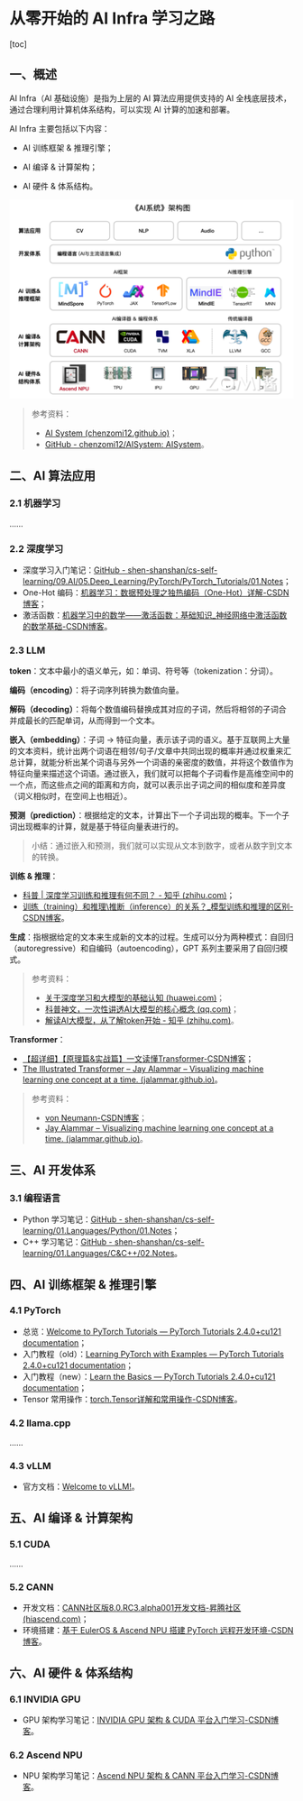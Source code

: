 # 从零开始的 AI Infra 学习之路

[toc]

## 一、概述

AI Infra（AI 基础设施）是指为上层的 AI 算法应用提供支持的 AI 全栈底层技术，通过合理利用计算机体系结构，可以实现 AI 计算的加速和部署。

AI Infra 主要包括以下内容：

- AI 训练框架 & 推理引擎；

- AI 编译 & 计算架构；
- AI 硬件 & 体系结构。

![image-20240825162712686](images/image-20240825162712686.png)

> 参考资料：
>
> - [<u>AI System (chenzomi12.github.io)</u>](https://chenzomi12.github.io/)；
> - [<u>GitHub - chenzomi12/AISystem: AISystem</u>](https://github.com/chenzomi12/AISystem)。

## 二、AI 算法应用

### 2.1 机器学习

……

### 2.2 深度学习

- 深度学习入门笔记：[<u>GitHub - shen-shanshan/cs-self-learning/09.AI/05.Deep_Learning/PyTorch/PyTorch_Tutorials/01.Notes</u>](https://github.com/shen-shanshan/cs-self-learning/tree/master/09.AI/05.Deep_Learning/PyTorch/PyTorch_Tutorials/01.Notes)；
- One-Hot 编码：[<u>机器学习：数据预处理之独热编码（One-Hot）详解-CSDN博客</u>](https://blog.csdn.net/zyc88888/article/details/103819604)；
- 激活函数：[<u>机器学习中的数学——激活函数：基础知识_神经网络中激活函数的数学基础-CSDN博客</u>](https://blog.csdn.net/hy592070616/article/details/120616475)。

### 2.3 LLM

**token**：文本中最小的语义单元，如：单词、符号等（tokenization：分词）。

**编码（encoding）**：将子词序列转换为数值向量。

**解码（decoding）**：将每个数值编码替换成其对应的子词，然后将相邻的子词合并成最长的匹配单词，从而得到一个文本。

**嵌入（embedding）**：子词 -> 特征向量，表示该子词的语义。基于互联网上大量的文本资料，统计出两个词语在相邻/句子/文章中共同出现的概率并通过权重来汇总计算，就能分析出某个词语与另外一个词语的亲密度的数值，并将这个数值作为特征向量来描述这个词语。通过嵌入，我们就可以把每个子词看作是高维空间中的一个点，而这些点之间的距离和方向，就可以表示出子词之间的相似度和差异度（词义相似时，在空间上也相近）。

**预测（prediction）**：根据给定的文本，计算出下一个子词出现的概率。下一个子词出现概率的计算，就是基于特征向量表进行的。

> 小结：通过嵌入和预测，我们就可以实现从文本到数字，或者从数字到文本的转换。

**训练 & 推理**：

- [<u>科普 | 深度学习训练和推理有何不同？ - 知乎 (zhihu.com)</u>](https://zhuanlan.zhihu.com/p/66705645)；
- [<u>训练（training）和推理\推断（inference）的关系？_模型训练和推理的区别-CSDN博客</u>](https://blog.csdn.net/weixin_43135178/article/details/117885165)。

**生成**：指根据给定的文本来生成新的文本的过程。生成可以分为两种模式：自回归（autoregressive）和自编码（autoencoding），GPT 系列主要采用了自回归模式。

> 参考资料：
>
> - [<u>关于深度学习和大模型的基础认知 (huawei.com)</u>](https://xinsheng.huawei.com/next/#/detail?uuid=977766950833111040)；
> - [<u>科普神文，一次性讲透AI大模型的核心概念 (qq.com)</u>](https://mp.weixin.qq.com/s?__biz=Mzg2ODA5NTM1OA==&mid=2247484300&idx=1&sn=fe457ff384f4da83fa212fdf7b9f0c02&chksm=ceb0c79df9c74e8b39f80f4ed2fcfdeec743b258ec11343734896182bbbaae82c8425f7a7588&token=377673956&lang=zh_CN#rd)；
> - [<u>解读AI大模型，从了解token开始 - 知乎 (zhihu.com)</u>](https://zhuanlan.zhihu.com/p/664813833)。

**Transformer**：

- [<u>【超详细】【原理篇&实战篇】一文读懂Transformer-CSDN博客</u>](https://blog.csdn.net/weixin_42475060/article/details/121101749)；
- [<u>The Illustrated Transformer – Jay Alammar – Visualizing machine learning one concept at a time. (jalammar.github.io)</u>](https://jalammar.github.io/illustrated-transformer/)。

> 参考资料：
>
> - [<u>von Neumann-CSDN博客</u>](https://machinelearning.blog.csdn.net/?type=blog)；
> - [<u>Jay Alammar – Visualizing machine learning one concept at a time. (jalammar.github.io)</u>](https://jalammar.github.io/)。

## 三、AI 开发体系

### 3.1 编程语言

- Python 学习笔记：[<u>GitHub - shen-shanshan/cs-self-learning/01.Languages/Python/01.Notes</u>](https://github.com/shen-shanshan/cs-self-learning/tree/master/01.Languages/Python/01.Notes)；
- C++ 学习笔记：[<u>GitHub - shen-shanshan/cs-self-learning/01.Languages/C&C++/02.Notes</u>](https://github.com/shen-shanshan/cs-self-learning/tree/master/01.Languages/C%26C%2B%2B/02.Notes)。

## 四、AI 训练框架 & 推理引擎

### 4.1 PyTorch

- 总览：[<u>Welcome to PyTorch Tutorials — PyTorch Tutorials 2.4.0+cu121 documentation</u>](https://pytorch.org/tutorials/)；
- 入门教程（old）：[<u>Learning PyTorch with Examples — PyTorch Tutorials 2.4.0+cu121 documentation</u>](https://pytorch.org/tutorials/beginner/pytorch_with_examples.html#tensors)；
- 入门教程（new）：[<u>Learn the Basics — PyTorch Tutorials 2.4.0+cu121 documentation</u>](https://pytorch.org/tutorials/beginner/basics/intro.html)；
- Tensor 常用操作：[<u>torch.Tensor详解和常用操作-CSDN博客</u>](https://blog.csdn.net/sazass/article/details/109304327)。

### 4.2 llama.cpp

……

### 4.3 vLLM

- 官方文档：[<u>Welcome to vLLM!</u>](https://docs.vllm.ai/en/stable/)。

## 五、AI 编译 & 计算架构

### 5.1 CUDA

……

### 5.2 CANN

- 开发文档：[<u>CANN社区版8.0.RC3.alpha001开发文档-昇腾社区 (hiascend.com)</u>](https://www.hiascend.com/document/detail/zh/CANNCommunityEdition/80RC3alpha001/quickstart/quickstart/quickstart_18_0001.html)；
- 环境搭建：[<u>基于 EulerOS & Ascend NPU 搭建 PyTorch 远程开发环境-CSDN博客</u>](https://blog.csdn.net/weixin_44162047/article/details/142502025?spm=1001.2014.3001.5502)。

## 六、AI 硬件 & 体系结构

### 6.1 INVIDIA GPU

- GPU 架构学习笔记：[<u>INVIDIA GPU 架构 & CUDA 平台入门学习-CSDN博客</u>](https://blog.csdn.net/weixin_44162047/article/details/141569571?spm=1001.2014.3001.5501)。

### 6.2 Ascend NPU

- NPU 架构学习笔记：[<u>Ascend NPU 架构 & CANN 平台入门学习-CSDN博客</u>](https://blog.csdn.net/weixin_44162047/article/details/141755989?spm=1001.2014.3001.5502)。
